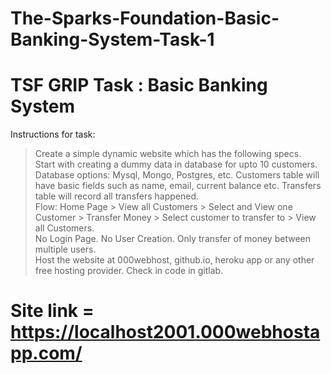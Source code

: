 # The-Sparks-Foundation-Basic-Banking-System-Task-1
# TSF GRIP Task : Basic Banking System
Instructions for task:
> Create a simple dynamic website which has the following specs.</br>
> Start with creating a dummy data in database for upto 10 customers. Database options: Mysql, Mongo, Postgres, etc. Customers table will have basic fields such as name, email, current balance etc. Transfers table will record all transfers happened.</br>
> Flow: Home Page > View all Customers > Select and View one Customer > Transfer Money > Select customer to transfer to > View all Customers.</br>
> No Login Page. No User Creation. Only transfer of money between multiple users.</br>
> Host the website at 000webhost, github.io, heroku app or any other free hosting provider. Check in code in gitlab.</br>

# Site link = https://localhost2001.000webhostapp.com/
